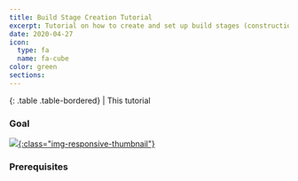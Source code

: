 ```yaml
---
title: Build Stage Creation Tutorial
excerpt: Tutorial on how to create and set up build stages (construction models) with SEUT.
date: 2020-04-27
icon:
  type: fa
  name: fa-cube
color: green
sections:
---
```


<div class="table-responsive">

{: .table .table-bordered}
| This tutorial 

</div>

### Goal

[![](/modding-reference/assets/images/tutorials/seut/interaction-highlight_goal.png){:class="img-responsive-thumbnail"}](/modding-reference/assets/images/tutorials/seut/create-build-stages_goal.png)

### Prerequisites
<br><br/>